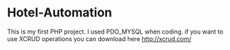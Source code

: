 # Hotel-Automation
This is my first PHP project. I used PDO_MYSQL when coding. 
if you want to use XCRUD operations you can download here http://xcrud.com/
